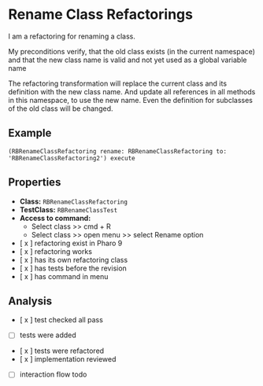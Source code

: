 # Rename Class Refactorings

I am a refactoring for renaming a class.

My preconditions verify, that the old class exists (in  the current namespace) and that the new class name is valid and not yet used as a global variable name

The refactoring transformation will replace the current class and its definition with the new class name. And update all references in all methods in this namespace, to use the new name. Even the definition for subclasses of the old class will be changed.

Example
---------------

``` Smalltalk
(RBRenameClassRefactoring rename: RBRenameClassRefactoring to: 'RBRenameClassRefactoring2') execute
```

## Properties

- **Class:** ```RBRenameClassRefactoring```
- **TestClass:** ```RBRenameClassTest``` 
- **Access to command:** 
    - Select class >> cmd + R
    - Select class >> open menu >> select Rename option
- [ x ] refactoring exist in Pharo 9
- [ x ] refactoring works 
- [ x ] has its own refactoring class  
- [ x ] has tests before the revision
- [ x ] has command in menu

## Analysis

- [ x ] test checked all pass
- [ ] tests were added
- [ x ] tests were refactored
- [ x ] implementation reviewed
- [ ] interaction flow todo